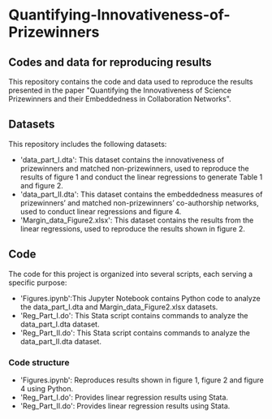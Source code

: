 # Quantifying-Innovativeness-of-Prizewinners
## Codes and data for reproducing results
This repository contains the code and data used to reproduce the results presented in the paper "Quantifying the Innovativeness of Science Prizewinners and their Embeddedness in Collaboration Networks". 

## Datasets
This repository includes the following datasets: 

* 'data_part_I.dta': This dataset contains the innovativeness of prizewinners and matched non-prizewinners, used to reproduce the results of figure 1 and conduct the linear regressions to generate Table 1 and figure 2.
* 'data_part_II.dta': This dataset contains the embeddedness measures of prizewinners’ and matched non-prizewinners’ co-authorship networks, used to conduct linear regressions and figure 4.
* 'Margin_data_Figure2.xlsx': This dataset contains the results from the linear regressions, used to reproduce the results shown in figure 2.

## Code 
The code for this project is organized into several scripts, each serving a specific purpose:
* 'Figures.ipynb':This Jupyter Notebook contains Python code to analyze the data_part_I.dta and Margin_data_Figure2.xlsx datasets.
* 'Reg_Part_I.do': This Stata script contains commands to analyze the data_part_I.dta dataset.
* 'Reg_Part_II.do': This Stata script contains commands to analyze the data_part_II.dta dataset.

### Code structure 
* 'Figures.ipynb': Reproduces results shown in figure 1, figure 2 and figure 4 using Python.
* 'Reg_Part_I.do': Provides linear regression results using Stata.
* 'Reg_Part_II.do': Provides linear regression results using Stata.


